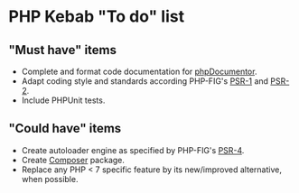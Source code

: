 # PHP Kebab "To do" list

## "Must have" items
* Complete and format code documentation for [phpDocumentor](https://www.phpdoc.org/docs/latest/guides/index.html).
* Adapt coding style and standards according PHP-FIG's [PSR-1](http://www.php-fig.org/psr/psr-1/) and [PSR-2](http://www.php-fig.org/psr/psr-2/).
* Include PHPUnit tests.

## "Could have" items
* Create autoloader engine as specified by PHP-FIG's [PSR-4](http://www.php-fig.org/psr/psr-4/).
* Create [Composer](https://packagist.org/) package.
* Replace any PHP < 7 specific feature by its new/improved alternative, when possible.

